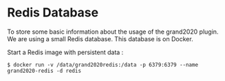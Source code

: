 # Redis Database

To store some basic information about the usage of the grand2020 plugin. We are using a small Redis database. This database is on Docker.

Start a Redis image with persistent data : 
```
$ docker run -v /data/grand2020redis:/data -p 6379:6379 --name grand2020-redis -d redis
```
